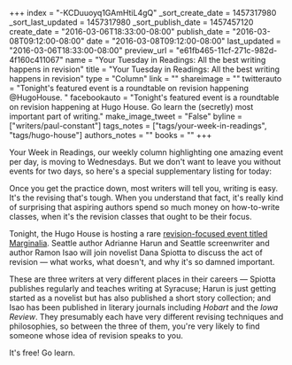 +++
index = "-KCDuuoyq1GAmHtiL4gQ"
_sort_create_date = 1457317980
_sort_last_updated = 1457317980
_sort_publish_date = 1457457120
create_date = "2016-03-06T18:33:00-08:00"
publish_date = "2016-03-08T09:12:00-08:00"
date = "2016-03-08T09:12:00-08:00"
last_updated = "2016-03-06T18:33:00-08:00"
preview_url = "e61fb465-11cf-271c-982d-4f160c411067"
name = "Your Tuesday in Readings: All the best writing happens in revision"
title = "Your Tuesday in Readings: All the best writing happens in revision"
type = "Column"
link = ""
shareimage = ""
twitterauto = "Tonight's featured event is a roundtable on revision happening @HugoHouse. "
facebookauto = "Tonight's featured event is a roundtable on revision happening at Hugo House. Go learn the (secretly) most important part of writing."
make_image_tweet = "False"
byline = ["writers/paul-constant"]
tags_notes = ["tags/your-week-in-readings", "tags/hugo-house"]
authors_notes = ""
books = ""
+++
<p class="intro">Your Week in Readings, our weekly column highlighting one amazing event per day, is moving to Wednesdays. But we don't want to leave you without events for two days, so here's a special supplementary listing for today:</p>

Once you get the practice down, most writers will tell you, writing is easy. It's the revising that's tough. When you understand that fact, it's really kind of surprising that aspiring authors spend so much money on how-to-write classes, when it's the revision classes that ought to be their focus.

Tonight, the Hugo House is hosting a rare [revision-focused event titled Marginalia](https://hugohouse.org/event/marginalia-an-event-on-revision-with-dana-spiotta-adrianne-harun-and-ramon-isao/). Seattle author Adrianne Harun and Seattle screenwriter and author Ramon Isao will join novelist Dana Spiotta to discuss the act of revision — what works, what doesn't, and why it's so damned important.

These are three writers at very different places in their careers — Spiotta publishes regularly and teaches writing at Syracuse; Harun is just getting started as a novelist but has also published a short story collection; and Isao has been published in literary journals including *Hobart* and the *Iowa Review*. They presumably each have very different revising techniques and philosophies, so between the three of them, you're very likely to find someone whose idea of revision speaks to you. 

It's free! Go learn.